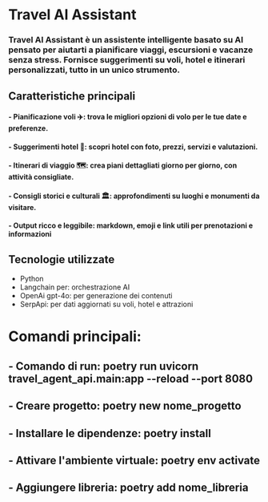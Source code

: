 # Travel AI Assistant
### Travel AI Assistant è un assistente intelligente basato su AI pensato per aiutarti a pianificare viaggi, escursioni e vacanze senza stress. Fornisce suggerimenti su voli, hotel e itinerari personalizzati, tutto in un unico strumento.

## Caratteristiche principali
#### - Pianificazione voli ✈️: trova le migliori opzioni di volo per le tue date e preferenze.
#### - Suggerimenti hotel 🏨: scopri hotel con foto, prezzi, servizi e valutazioni.
#### - Itinerari di viaggio 🗺️: crea piani dettagliati giorno per giorno, con    attività consigliate.
#### - Consigli storici e culturali 🏛️: approfondimenti su luoghi e monumenti da visitare.
#### - Output ricco e leggibile: markdown, emoji e link utili per prenotazioni e informazioni

## Tecnologie utilizzate
- Python 
- Langchain per: orchestrazione AI
- OpenAi gpt-4o: per generazione dei contenuti
- SerpApi: per dati aggiornati su voli, hotel e attrazioni


# Comandi principali:
## - Comando di run: poetry run uvicorn travel_agent_api.main:app --reload --port 8080
## - Creare progetto: poetry new nome_progetto
## - Installare le dipendenze: poetry install
## - Attivare l'ambiente virtuale: poetry env activate
## - Aggiungere libreria: poetry add nome_libreria